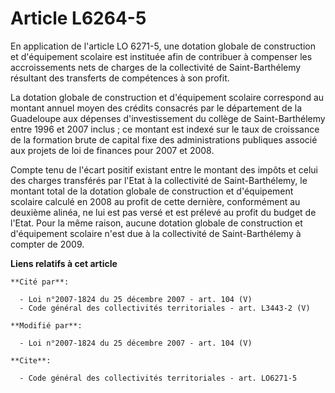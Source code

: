 # Article L6264-5

En application de l'article LO 6271-5, une dotation globale de construction et d'équipement scolaire est instituée afin de
contribuer à compenser les accroissements nets de charges de la collectivité de Saint-Barthélemy résultant des transferts de
compétences à son profit. 

La dotation globale de construction et d'équipement scolaire correspond au montant annuel moyen des crédits consacrés par le
département de la Guadeloupe aux dépenses d'investissement du collège de Saint-Barthélemy entre 1996 et 2007 inclus ; ce
montant est indexé sur le taux de croissance de la formation brute de capital fixe des administrations publiques associé aux
projets de loi de finances pour 2007 et 2008. 

Compte tenu de l'écart positif existant entre le montant des impôts et celui des charges transférés par l'Etat à la
collectivité de Saint-Barthélemy, le montant total de la dotation globale de construction et d'équipement scolaire calculé en
2008 au profit de cette dernière, conformément au deuxième alinéa, ne lui est pas versé et est prélevé au profit du budget de
l'Etat. Pour la même raison, aucune dotation globale de construction et d'équipement scolaire n'est due à la collectivité de
Saint-Barthélemy à compter de 2009.

**Liens relatifs à cet article**

	**Cité par**:

	  - Loi n°2007-1824 du 25 décembre 2007 - art. 104 (V)
	  - Code général des collectivités territoriales - art. L3443-2 (V)

	**Modifié par**:

	  - Loi n°2007-1824 du 25 décembre 2007 - art. 104 (V)

	**Cite**:

	  - Code général des collectivités territoriales - art. LO6271-5
